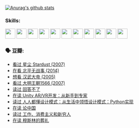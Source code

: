 
[![Anurag's github stats](https://github-readme-stats.vercel.app/api?username=w940853815)](https://github.com/anuraghazra/github-readme-stats)

### Skills:

<code><img height="32" src="https://cdn.jsdelivr.net/npm/simple-icons@v5/icons/python.svg"></code>
<code><img height="32" src="https://cdn.jsdelivr.net/npm/simple-icons@v5/icons/javascript.svg"></code>
<code><img height="32" src="https://cdn.jsdelivr.net/npm/simple-icons@v5/icons/django.svg"></code>
<code><img height="32" src="https://cdn.jsdelivr.net/npm/simple-icons@v5/icons/flask.svg"></code>
<code><img height="32" src="https://cdn.jsdelivr.net/npm/simple-icons@v5/icons/vuetify.svg"></code>
<code><img height="32" src="https://cdn.jsdelivr.net/npm/simple-icons@v5/icons/git.svg"></code>
<code><img height="32" src="https://cdn.jsdelivr.net/npm/simple-icons@v5/icons/docker.svg"></code>
<code><img height="32" src="https://cdn.jsdelivr.net/npm/simple-icons@v5/icons/postgresql.svg"></code>
<code><img height="32" src="https://cdn.jsdelivr.net/npm/simple-icons@v5/icons/elasticsearch.svg"></code>
<code><img height="32" src="https://cdn.jsdelivr.net/npm/simple-icons@v5/icons/macos.svg"></code>
<code><img height="32" src="https://cdn.jsdelivr.net/npm/simple-icons@v5/icons/linux.svg"></code>

### 🗣 豆瓣:

<!-- DOUBAN-ACTIVITIES:START -->
- [看过 星尘 Stardust‎ (2007)](https://www.douban.com/people/136069238/status/3822692117/?_i=49326571)
- [在看 北平无战事‎ (2014)](https://www.douban.com/people/136069238/status/3821449886/?_i=49326571)
- [想看 汉武大帝‎ (2005)](https://www.douban.com/people/136069238/status/3821405621/?_i=49326571)
- [看过 大明王朝1566‎ (2007)](https://www.douban.com/people/136069238/status/3821396719/?_i=49326571)
- [读过 回答不了](https://www.douban.com/people/136069238/status/3812155932/?_i=49326571)
- [在读 Unity AR/VR开发：从新手到专家](https://www.douban.com/people/136069238/status/3810864648/?_i=49326571)
- [读过 人人都懂设计模式：从生活中领悟设计模式：Python实现](https://www.douban.com/people/136069238/status/3806334005/?_i=49326571)
- [在读 论中国](https://www.douban.com/people/136069238/status/3805671678/?_i=49326571)
- [读过 工作、消费主义和新穷人](https://www.douban.com/people/136069238/status/3803834644/?_i=49326571)
- [在读 穆斯林的葬礼](https://www.douban.com/people/136069238/status/3802824932/?_i=49326571)
<!-- DOUBAN-ACTIVITIES:END -->
<!--
**w940853815/w940853815** is a ✨ _special_ ✨ repository because its `README.md` (this file) appears on your GitHub profile.

Here are some ideas to get you started:

- 🔭 I’m currently working on ...
- 🌱 I’m currently learning ...
- 👯 I’m looking to collaborate on ...
- 🤔 I’m looking for help with ...
- 💬 Ask me about ...
- 📫 How to reach me: ...
- 😄 Pronouns: ...
- ⚡ Fun fact: ...
-->

